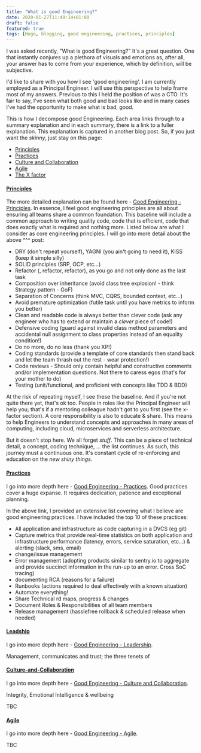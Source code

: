 ```yaml
---
title: "What is good Engineering?"
date: 2020-01-27T11:49:14+01:00
draft: false
featured: true
tags: [Hugo, blogging, good engineering, practices, principles]
---
```


I was asked recently, "What is good Engineering?"  It's a great question.  One that instantly conjures up a plethora of visuals and emotions as, after all, your answer has to come from your experience, which by definition, will be subjective.  

I'd like to share with you how I see 'good engineering'.  I am currently employed as a Principal Engineer. I will use this perspective to help frame most of my answers.  Previous to this I held the position of was a CTO. It's fair to say, I've seen what both good and bad looks like and in many cases I've had the opportunity to make what is bad, good.

This is how I decompose good Engineering. Each area links through to a summary explanation and in each summary, there is a link to a fuller explanation. This explanation is captured in another blog post. So, if you just want the _skinny_, just stay on this page:

- [Principles](#principles)
- [Practices](#practices)
- [Culture and Collaboration](#culture-and-collaboration)
- [Agile](#agile)
- [The X factor](#the-x-factor)

#### [Principles]()

The more detailed explanation can be found here - [Good Engineering - Principles](/blog/principles).  In essence, I feel good engineering principles are all about ensuring all teams share a common foundation. This baseline will include a common approach to writing quality code, code that is efficient, code that does exactly what is required and nothing more.  Listed below are what I consider as core engineering principles.  I will go into more detail about the above ^^^ post:

- DRY (don't repeat yourself), YAGNI (you ain't going to need it), KISS (keep it simple silly)
- SOLID principles (SRP, OCP, etc...)
- Refactor (, refactor, refactor), as you go and not only done as the last task
- Composition over inheritance (avoid class tree explosion! - think Strategy pattern - GoF)
- Separation of Concerns (think MVC, CQRS, bounded context, etc...)
- Avoid premature optimization (futile task until you have metrics to inform you better) 
- Clean and readable code is always better than clever code (ask any engineer who has to extend or maintain a _clever_ piece of code!)
- Defensive coding (guard against invalid class method parameters and accidental null assignment to class properties instead of an equality condition!)
- Do no more, do no less (thank you XP!)
- Coding standards (provide a template of core standards then stand back and let the team thrash out the rest - wear protection!)
- Code reviews - Should only contain helpful and constructive comments and/or implementation questions. Not there to caress egos (that's for your mother to do)
- Testing (unit/functional, and proficient with concepts like TDD & BDD)

At the risk of repeating myself, I see these the baseline.  And if you're not quite there yet, that's ok too. People in roles like the Principal Engineer will help you; that's if a mentoring colleague hadn't got to you first (see the x-factor section). A core responsibility is also to educate & share.  This means to help Engineers to understand concepts and approaches in many areas of computing, including cloud, microservices and serverless architecture.

But it doesn't stop here.  We all forget _stuff_. This can be a piece of technical detail, a concept, coding technique, ... the list continues. As such, this journey must a continuous one.  It's constant cycle of re-enforcing and education on the _new shiny things_. 

#### [Practices]()

I go into more depth here - [Good Engineering - Practices](/blog/practices).  Good practices cover a huge expanse. It requires dedication, patience and exceptional planning. 

In the above link, I provided an extensive list covering what I believe are good engineering practices.  I have included the top 10 of these practices:

- All application and infrastructure as code capturing in a DVCS (eg git)
- Capture metrics that provide real-time statistics on both application and infrastructure performance (latency, errors, service saturation, etc...) & alerting (slack, sms, email)
- change/issue management
- Error management (adopting products similar to sentry.io to aggregate and provide succinct information in the run-up to an error. Cross SoC tracing)
- documenting RCA (reasons for a failure)
- Runbooks (actions required to deal effectively with a known situation)
- Automate everything!
- Share Technical rd maps, progress & changes
- Document Roles & Responsibilities of all team members
- Release management (hasslefree rollback & scheduled release when needed)

#### [Leadship]()

I go into more depth here - [Good Engineering - Leadership](/blog/leadership). 

Management, communicates and trust; the three tenets of 

#### [Culture-and-Collaboration]()

I go into more depth here - [Good Engineering - Culture and Collaboration](/blog/culture-and-collaboration). 

Integrity, Emotional Intelligence & wellbeing

TBC

#### [Agile]()

I go into more depth here - [Good Engineering - Agile](/blog/agile). 

TBC

